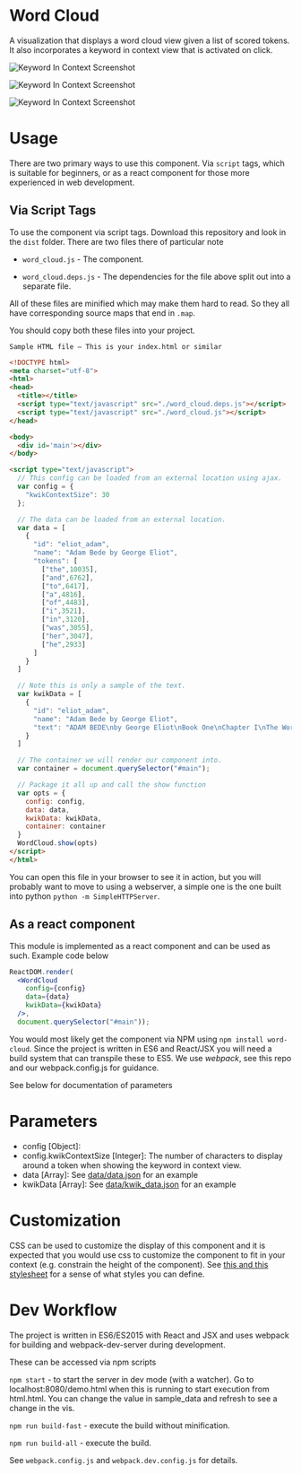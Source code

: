 # Word Cloud

A visualization that displays a word cloud view given a list of scored tokens. It also incorporates a keyword in context view that is activated on click.

![Keyword In Context Screenshot](screenshots/screenshot1.png)

![Keyword In Context Screenshot](screenshots/screenshot2.png)

![Keyword In Context Screenshot](screenshots/screenshot3.png)

# Usage

There are two primary ways to use this component. Via `script` tags, which is suitable for beginners, or as a react component for those more experienced in web development.

## Via Script Tags

To use the component via script tags. Download this repository and look in the `dist` folder. There are two files there of particular note

 - `word_cloud.js` - The component.

 - `word_cloud.deps.js` - The dependencies for the file above split out into a separate file.

All of these files are minified which may make them hard to read. So they all have corresponding source maps that end in `.map`.

You should copy both these files into your project.

`Sample HTML file — This is your index.html or similar`
```html
<!DOCTYPE html>
<meta charset="utf-8">
<html>
<head>
  <title></title>
  <script type="text/javascript" src="./word_cloud.deps.js"></script>
  <script type="text/javascript" src="./word_cloud.js"></script>
</head>

<body>
  <div id='main'></div>
</body>

<script type="text/javascript">
  // This config can be loaded from an external location using ajax.
  var config = {
    "kwikContextSize": 30
  };

  // The data can be loaded from an external location.
  var data = [
    {
      "id": "eliot_adam",
      "name": "Adam Bede by George Eliot",
      "tokens": [
        ["the",10035],
        ["and",6762],
        ["to",6417],
        ["a",4816],
        ["of",4483],
        ["i",3521],
        ["in",3120],
        ["was",3055],
        ["her",3047],
        ["he",2933]
      ]
    }
  ]

  // Note this is only a sample of the text.
  var kwikData = [
    {
      "id": "eliot_adam",
      "name": "Adam Bede by George Eliot",
      "text": "ADAM BEDE\nby George Eliot\nBook One\nChapter I\nThe Workshop\nWith a single drop of ink for a mirror, the Egyptian sorcerer undertakes\nto reveal to any chance comer far-reaching visions of the past. This is\nwhat I undertake to do for you, reader. With this drop of ink at the\nend of my pen, I will show you the roomy workshop of Mr. Jonathan Burge,\ncarpenter and builder, in the village of Hayslope, as it appeared on the\neighteenth of June, in the year of our Lord 1799.\nThe afternoon sun was warm on the five workmen there, busy upon doors\nand window-frames and wainscoting. A scent of pine-wood from a tentlike\npile of planks outside the open door mingled itself with the scent of\nthe elder-bushes which were spreading their summer snow close to\nthe open window opposite; the slanting sunbeams shone through the\ntransparent shavings that flew before the steady plane, and lit up the\nfine grain of the oak panelling which stood propped against the wall.\nOn a heap of those soft shavings a rough, grey shepherd dog had\nmade himself a pleasant bed, and was lying with his nose between his\nfore-paws, occasionally wrinkling his brows to cast a glance at the\ntallest of the five workmen, who was carving a shield in the centre of\na wooden mantelpiece. It was to this workman that the strong barytone\nbelonged which was heard above the sound of plane and hammer singing--\nAwake, my soul, and with the sun\nThy daily stage of duty run;\nShake off dull sloth...\nHere some measurement was to be taken which required more concentrated\nattention, and the sonorous voice subsided into a low whistle; but it\npresently broke out again with renewed vigour--\nLet all thy converse be sincere,\nThy conscience as the noonday clear.\nSuch a voice could only come from a broad chest, and the broad chest\nbelonged to a large-boned, muscular man nearly six feet high, with a\nback so flat and a head so well poised that when he drew himself up\nto take a more distant survey of his work, he had the air of a soldier\nstanding at ease."
    }
  ]

  // The container we will render our component into.
  var container = document.querySelector("#main");

  // Package it all up and call the show function
  var opts = {
    config: config,
    data: data,
    kwikData: kwikData,
    container: container
  }
  WordCloud.show(opts)
</script>
</html>
```

You can open this file in your browser to see it in action, but you will probably want to move to using a webserver, a simple one is the one built into python `python -m SimpleHTTPServer`.

## As a react component

This module is implemented as a react component and can be used as such. Example code below

```jsx
ReactDOM.render(
  <WordCloud
    config={config}
    data={data}
    kwikData={kwikData}
  />,
  document.querySelector("#main"));
```

You would most likely get the component via NPM using `npm install word-cloud`. Since the project is written in ES6 and React/JSX you will need a build system that can transpile these to ES5. We use *webpack*, see this repo and our webpack.config.js for guidance.

See below for documentation of parameters

# Parameters

 - config [Object]:
  - config.kwikContextSize [Integer]: The number of characters to display around a token when showing the keyword in context view.
 - data [Array]: See [data/data.json](data/data.json) for an example
 - kwikData [Array]: See [data/kwik_data.json](data/kwik_data.json) for an example

# Customization

CSS can be used to customize the display of this component and it is expected that you would use css to customize the component to fit in your context (e.g. constrain the height of the component). See [this ](src/chart/wordcloud.css) [and this stylesheet](src/components/wordcloud/wordcloud.css) for a sense of what styles you can define.

# Dev Workflow

The project is written in ES6/ES2015 with React and JSX and uses webpack for building and webpack-dev-server during development.

 These can be accessed via npm scripts

`npm start` - to start the server in dev mode (with a watcher). Go to localhost:8080/demo.html when this is running to start execution from html.html. You can change the value in sample_data and refresh to see a change in the vis.

`npm run build-fast` - execute the build without minification.

`npm run build-all` - execute the build.

See `webpack.config.js` and `webpack.dev.config.js` for details.
